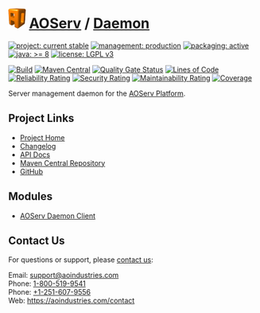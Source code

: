 # [<img src="ao-logo.png" alt="AO Logo" width="35" height="40">](https://github.com/ao-apps) [AOServ](https://aoindustries.com/aoserv/) / [Daemon](https://github.com/ao-apps/aoserv-daemon)

[![project: current stable](https://aoindustries.com/ao-badges/project-current-stable.svg)](https://aoindustries.com/life-cycle#project-current-stable)
[![management: production](https://aoindustries.com/ao-badges/management-production.svg)](https://aoindustries.com/life-cycle#management-production)
[![packaging: active](https://aoindustries.com/ao-badges/packaging-active.svg)](https://aoindustries.com/life-cycle#packaging-active)  
[![java: &gt;= 8](https://aoindustries.com/ao-badges/java-8.svg)](https://docs.oracle.com/javase/8/)
[![license: LGPL v3](https://aoindustries.com/ao-badges/license-lgpl-3.0.svg)](https://www.gnu.org/licenses/lgpl-3.0)

[![Build](https://github.com/ao-apps/aoserv-daemon/workflows/Build/badge.svg?branch=master)](https://github.com/ao-apps/aoserv-daemon/actions?query=workflow%3ABuild)
[![Maven Central](https://maven-badges.herokuapp.com/maven-central/com.aoindustries/aoserv-daemon/badge.svg)](https://maven-badges.herokuapp.com/maven-central/com.aoindustries/aoserv-daemon)
[![Quality Gate Status](https://sonarcloud.io/api/project_badges/measure?branch=master&project=com.aoapps.platform%3Aaoapps-daemon&metric=alert_status)](https://sonarcloud.io/dashboard?branch=master&id=com.aoapps.platform%3Aaoapps-daemon)
[![Lines of Code](https://sonarcloud.io/api/project_badges/measure?branch=master&project=com.aoapps.platform%3Aaoapps-daemon&metric=ncloc)](https://sonarcloud.io/component_measures?branch=master&id=com.aoapps.platform%3Aaoapps-daemon&metric=ncloc)  
[![Reliability Rating](https://sonarcloud.io/api/project_badges/measure?branch=master&project=com.aoapps.platform%3Aaoapps-daemon&metric=reliability_rating)](https://sonarcloud.io/component_measures?branch=master&id=com.aoapps.platform%3Aaoapps-daemon&metric=Reliability)
[![Security Rating](https://sonarcloud.io/api/project_badges/measure?branch=master&project=com.aoapps.platform%3Aaoapps-daemon&metric=security_rating)](https://sonarcloud.io/component_measures?branch=master&id=com.aoapps.platform%3Aaoapps-daemon&metric=Security)
[![Maintainability Rating](https://sonarcloud.io/api/project_badges/measure?branch=master&project=com.aoapps.platform%3Aaoapps-daemon&metric=sqale_rating)](https://sonarcloud.io/component_measures?branch=master&id=com.aoapps.platform%3Aaoapps-daemon&metric=Maintainability)
[![Coverage](https://sonarcloud.io/api/project_badges/measure?branch=master&project=com.aoapps.platform%3Aaoapps-daemon&metric=coverage)](https://sonarcloud.io/component_measures?branch=master&id=com.aoapps.platform%3Aaoapps-daemon&metric=Coverage)

Server management daemon for the [AOServ Platform](https://aoindustries.com/aoserv/).

## Project Links
* [Project Home](https://aoindustries.com/aoserv/daemon/)
* [Changelog](https://aoindustries.com/aoserv/daemon/changelog)
* [API Docs](https://aoindustries.com/aoserv/daemon/apidocs/)
* [Maven Central Repository](https://central.sonatype.com/artifact/com.aoindustries/aoserv-daemon)
* [GitHub](https://github.com/ao-apps/aoserv-daemon)

## Modules
* [AOServ Daemon Client](https://github.com/ao-apps/aoserv-daemon-client)

## Contact Us
For questions or support, please [contact us](https://aoindustries.com/contact):

Email: [support@aoindustries.com](mailto:support@aoindustries.com)  
Phone: [1-800-519-9541](tel:1-800-519-9541)  
Phone: [+1-251-607-9556](tel:+1-251-607-9556)  
Web: https://aoindustries.com/contact
